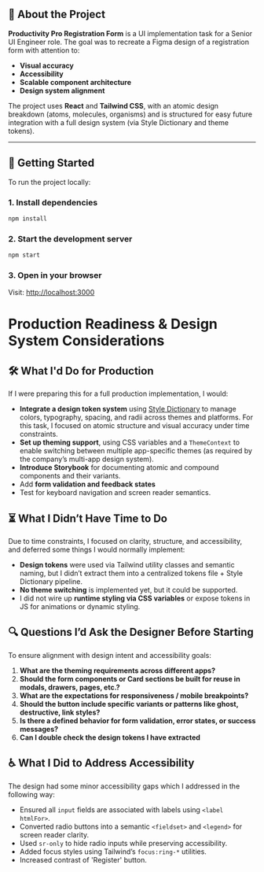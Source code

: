 ## 📘 About the Project

**Productivity Pro Registration Form** is a UI implementation task for a Senior UI Engineer role. The goal was to recreate a Figma design of a registration form with attention to:

- **Visual accuracy**
- **Accessibility**
- **Scalable component architecture**
- **Design system alignment**

The project uses **React** and **Tailwind CSS**, with an atomic design breakdown (atoms, molecules, organisms) and is structured for easy future integration with a full design system (via Style Dictionary and theme tokens).

---

## 🚀 Getting Started

To run the project locally:

### 1. Install dependencies

```bash
npm install
```

### 2. Start the development server

```bash
npm start
```

### 3. Open in your browser

Visit: [http://localhost:3000](http://localhost:3000)

# Production Readiness & Design System Considerations

## 🛠️ What I'd Do for Production

If I were preparing this for a full production implementation, I would:

- **Integrate a design token system** using [Style Dictionary](https://amzn.github.io/style-dictionary) to manage colors, typography, spacing, and radii across themes and platforms. For this task, I focused on atomic structure and visual accuracy under time constraints.
- **Set up theming support**, using CSS variables and a `ThemeContext` to enable switching between multiple app-specific themes (as required by the company’s multi-app design system).
- **Introduce Storybook** for documenting atomic and compound components and their variants.
- Add **form validation and feedback states**
- Test for keyboard navigation and screen reader semantics.

## ⏳ What I Didn’t Have Time to Do

Due to time constraints, I focused on clarity, structure, and accessibility, and deferred some things I would normally implement:

- **Design tokens** were used via Tailwind utility classes and semantic naming, but I didn’t extract them into a centralized tokens file + Style Dictionary pipeline.
- **No theme switching** is implemented yet, but it could be supported.
- I did not wire up **runtime styling via CSS variables** or expose tokens in JS for animations or dynamic styling.

## 🔍 Questions I’d Ask the Designer Before Starting

To ensure alignment with design intent and accessibility goals:

1. **What are the theming requirements across different apps?**
2. **Should the form components or Card sections be built for reuse in modals, drawers, pages, etc.?**
3. **What are the expectations for responsiveness / mobile breakpoints?**
4. **Should the button include specific variants or patterns like ghost, destructive, link styles?**
5. **Is there a defined behavior for form validation, error states, or success messages?**
6. **Can I double check the design tokens I have extracted**

## ♿ What I Did to Address Accessibility

The design had some minor accessibility gaps which I addressed in the following way:

- Ensured all `input` fields are associated with labels using `<label htmlFor>`.
- Converted radio buttons into a semantic `<fieldset>` and `<legend>` for screen reader clarity.
- Used `sr-only` to hide radio inputs while preserving accessibility.
- Added focus styles using Tailwind’s `focus:ring-*` utilities.
- Increased contrast of 'Register' button.
